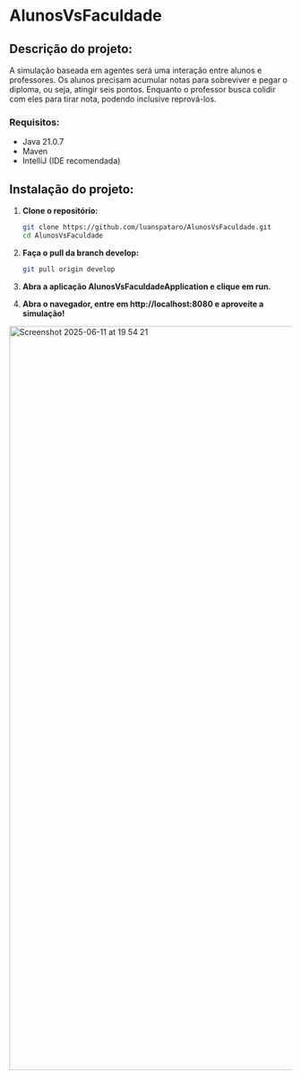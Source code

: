 
# AlunosVsFaculdade

## Descrição do projeto:

A simulação baseada em agentes será uma interação entre alunos e professores. Os alunos precisam acumular notas para sobreviver e pegar o diploma, ou seja, atingir seis pontos. Enquanto o professor busca colidir com eles para tirar nota, podendo inclusive reprová-los.

### Requisitos:
- Java 21.0.7
- Maven
- IntelliJ (IDE recomendada)

## Instalação do projeto:

1. **Clone o repositório:**
   ```bash
   git clone https://github.com/luanspataro/AlunosVsFaculdade.git
   cd AlunosVsFaculdade
   ```

2. **Faça o pull da branch develop:**
   ```bash
   git pull origin develop
   ```
3. **Abra a aplicação AlunosVsFaculdadeApplication e clique em run.**

4. **Abra o navegador, entre em http://localhost:8080 e aproveite a simulação!**

<img width="1325" alt="Screenshot 2025-06-11 at 19 54 21" src="https://github.com/user-attachments/assets/48b379dd-8257-40fc-8918-3c46f992ba33" />